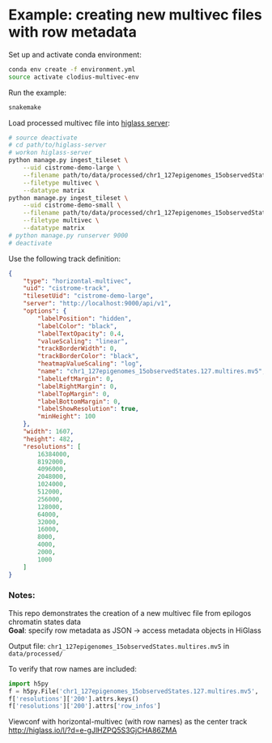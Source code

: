 # Example: creating new multivec files with row metadata

Set up and activate conda environment:

```sh
conda env create -f environment.yml
source activate clodius-multivec-env
```

Run the example:

```sh
snakemake
```

Load processed multivec file into [higlass server](https://github.com/higlass/higlass-server):

```sh
# source deactivate
# cd path/to/higlass-server
# workon higlass-server
python manage.py ingest_tileset \
    --uid cistrome-demo-large \
    --filename path/to/data/processed/chr1_127epigenomes_15observedStates.127.multires.mv5 \
    --filetype multivec \
    --datatype matrix
python manage.py ingest_tileset \
    --uid cistrome-demo-small \
    --filename path/to/data/processed/chr1_127epigenomes_15observedStates.12.multires.mv5 \
    --filetype multivec \
    --datatype matrix
# python manage.py runserver 9000
# deactivate
```

Use the following track definition:

```json
{
    "type": "horizontal-multivec",
    "uid": "cistrome-track",
    "tilesetUid": "cistrome-demo-large",
    "server": "http://localhost:9000/api/v1",
    "options": {
        "labelPosition": "hidden",
        "labelColor": "black",
        "labelTextOpacity": 0.4,
        "valueScaling": "linear",
        "trackBorderWidth": 0,
        "trackBorderColor": "black",
        "heatmapValueScaling": "log",
        "name": "chr1_127epigenomes_15observedStates.127.multires.mv5",
        "labelLeftMargin": 0,
        "labelRightMargin": 0,
        "labelTopMargin": 0,
        "labelBottomMargin": 0,
        "labelShowResolution": true,
        "minHeight": 100
    },
    "width": 1607,
    "height": 482,
    "resolutions": [
        16384000,
        8192000,
        4096000,
        2048000,
        1024000,
        512000,
        256000,
        128000,
        64000,
        32000,
        16000,
        8000,
        4000,
        2000,
        1000
    ]
}
```


### Notes:

This repo demonstrates the creation of a new multivec file from epilogos chromatin states data<br>
**Goal**: specify row metadata as JSON -> access metadata objects in HiGlass

Output file: `chr1_127epigenomes_15observedStates.multires.mv5` in `data/processed/`

To verify that row names are included:

```py
import h5py
f = h5py.File('chr1_127epigenomes_15observedStates.127.multires.mv5', 'r')
f['resolutions']['200'].attrs.keys()
f['resolutions']['200'].attrs['row_infos']
```

Viewconf with horizontal-multivec (with row names) as the center track http://higlass.io/l/?d=e-gJlHZPQ5S3GjCHA86ZMA